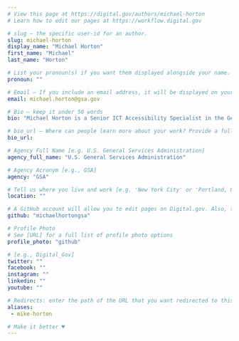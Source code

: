 ```yaml
---
# View this page at https://digital.gov/authors/michael-horton
# Learn how to edit our pages at https://workflow.digital.gov

# slug — the specific user-id for an author.
slug: michael-horton
display_name: "Michael Horton"
first_name: "Michael"
last_name: "Horton"

# List your pronoun(s) if you want them displayed alongside your name. If blank, we'll use just your name. Learn more http://mypronouns.org
pronoun: ""

# Email — If you include an email address, it will be displayed on your profile page
email: michael.horton@gsa.gov

# Bio — keep it under 50 words
bio: "Michael Horton is a Senior ICT Accessibility Specialist in the General Services Administration's Office of Government-wide Policy, which has a mandate to provide technical assistance to agencies in implementing the requirements of Section 508 of the Rehabilitation Act."

# bio_url — Where can people learn more about your work? Provide a full URL [e.g. 'https://www.example.gov/']
bio_url: 

# Agency Full Name [e.g. U.S. General Services Administration]
agency_full_name: "U.S. General Services Administration"

# Agency Acronym [e.g., GSA]
agency: "GSA"

# Tell us where you live and work [e.g. 'New York City' or 'Portland, OR']
location: ""

# A GitHub account will allow you to edit pages on Digital.gov. Also, the image used in your GitHub account can be used to populate your digital.gov profile photo. Learn more about getting a Github account at [URL]
github: "michaelhortongsa"

# Profile Photo
# See [URL] for a full list of profile photo options
profile_photo: "github"

# [e.g., Digital_Gov]
twitter: ""
facebook: ""
instagram: ""
linkedin: ""
youtube: ""

# Redirects: enter the path of the URL that you want redirected to this page
aliases:
 - mike-horton

# Make it better ♥
---
```

